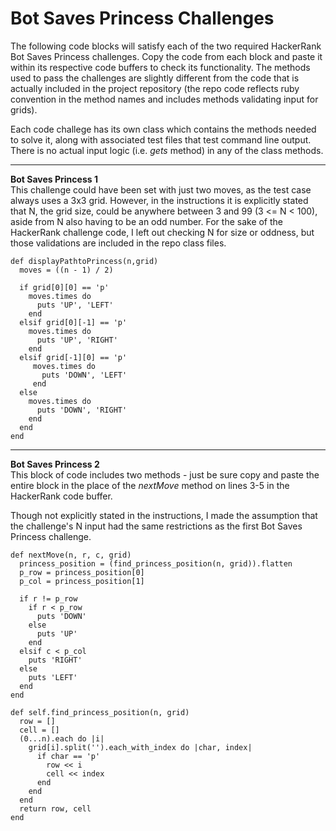 # Bot Saves Princess Challenges

The following code blocks will satisfy each of the two required HackerRank Bot Saves Princess challenges. Copy the code from each block and paste it within its respective code buffers to check its functionality. The methods used to pass the challenges are slightly different from the code that is actually included in the project repository (the repo code reflects ruby convention in the method names and includes methods validating input for grids).

Each code challege has its own class which contains the methods needed to solve it, along with associated test files that test command line output. There is no actual input logic (i.e. _gets_ method) in any of the class methods.
_________________________________________________________________________________________________________________________________
**Bot Saves Princess 1** <br />
This challenge could have been set with just two moves, as the test case always uses a 3x3 grid. However, in the instructions it is explicitly stated that N, the grid size, could be anywhere between 3 and 99 (3 <= N < 100), aside from N also having to be an odd number. For the sake of the HackerRank challenge code, I left out checking N for size or oddness, but those validations are included in the repo class files.
```
def displayPathtoPrincess(n,grid)
  moves = ((n - 1) / 2)
  
  if grid[0][0] == 'p'
    moves.times do
      puts 'UP', 'LEFT'
    end
  elsif grid[0][-1] == 'p'
    moves.times do
      puts 'UP', 'RIGHT'
    end
  elsif grid[-1][0] == 'p'
     moves.times do
       puts 'DOWN', 'LEFT'
     end
  else
    moves.times do
      puts 'DOWN', 'RIGHT'
    end
  end
end
```
___________________________________________________________________________________________________________________________________
**Bot Saves Princess 2** <br />
This block of code includes two methods - just be sure copy and paste the entire block in the place of the _nextMove_ method on lines 3-5 in the HackerRank code buffer.

Though not explicitly stated in the instructions, I made the assumption that the challenge's N input had the same restrictions as the first Bot Saves Princess challenge.
```
def nextMove(n, r, c, grid)
  princess_position = (find_princess_position(n, grid)).flatten
  p_row = princess_position[0]
  p_col = princess_position[1]
  
  if r != p_row
    if r < p_row
      puts 'DOWN'
    else
      puts 'UP'
    end
  elsif c < p_col
    puts 'RIGHT'
  else
    puts 'LEFT'
  end
end

def self.find_princess_position(n, grid)
  row = []
  cell = []
  (0...n).each do |i|
    grid[i].split('').each_with_index do |char, index|
      if char == 'p'
        row << i
        cell << index
      end
    end
  end
  return row, cell
end
  ```
